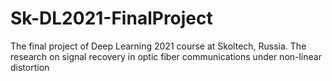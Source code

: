 # Sk-DL2021-FinalProject
The final project of Deep Learning 2021 course at Skoltech, Russia. The research on signal recovery in optic fiber communications under non-linear distortion 
